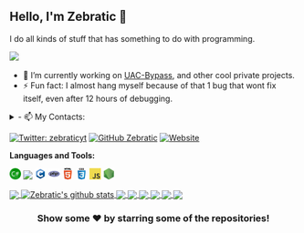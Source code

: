 ## Hello, I'm Zebratic 👋
I do all kinds of stuff that has something to do with programming.

<img src="https://discord.c99.nl/widget/theme-4/813679495508656158.png"/>

- 🔭 I’m currently working on [UAC-Bypass](https://github.com/Zebratic/UAC-Bypass), and other cool private projects.
- ⚡ Fun fact: I almost hang myself because of that 1 bug that wont fix itself, even after 12 hours of debugging.
<details>
  <summary> - 📫 My Contacts:</summary>
  <a href="https://twitter.com/zebraticyt">Twitter</a><br>
  <a href="https://www.youtube.com/channel/UCTWn9Yj4u_h31irL_Xs_sEg">Youtube</a><br>
  <a href="https://discord.com/users/811372110157053953">Discord</a><br>
 
</details>

[![Twitter: zebraticyt](https://img.shields.io/twitter/follow/zebraticyt?style=social)](https://twitter.com/zebraticyt)
[![GitHub Zebratic](https://img.shields.io/github/followers/zebratic?label=follow&style=social)](https://github.com/zebratic)
[![Website](https://img.shields.io/badge/Website-zebratic.xyz-2648ff?style=flat-square&logo=google-chrome)](https://zebraticsalley.herokuapp.com/)

**Languages and Tools:**  

<code><img height="20" src="https://raw.githubusercontent.com/github/explore/80688e429a7d4ef2fca1e82350fe8e3517d3494d/topics/csharp/csharp.png"></code>
<code><img height="20" src="https://avatars.githubusercontent.com/u/59276?s=200&v=4"></code>
<code><img height="20" src="https://raw.githubusercontent.com/github/explore/80688e429a7d4ef2fca1e82350fe8e3517d3494d/topics/c/c.png"></code>
<code><img height="20" src="https://raw.githubusercontent.com/github/explore/80688e429a7d4ef2fca1e82350fe8e3517d3494d/topics/php/php.png"></code>
<code><img height="20" src="https://raw.githubusercontent.com/github/explore/80688e429a7d4ef2fca1e82350fe8e3517d3494d/topics/html/html.png"></code>
<code><img height="20" src="https://raw.githubusercontent.com/github/explore/80688e429a7d4ef2fca1e82350fe8e3517d3494d/topics/css/css.png"></code>
<code><img height="20" src="https://raw.githubusercontent.com/github/explore/80688e429a7d4ef2fca1e82350fe8e3517d3494d/topics/javascript/javascript.png"></code>
<code><img height="20" src="https://raw.githubusercontent.com/github/explore/80688e429a7d4ef2fca1e82350fe8e3517d3494d/topics/nodejs/nodejs.png"></code>    

<a href="https://github.com/Zebratic">
  <img align="center" src="https://github-readme-stats.vercel.app/api/top-langs/?username=zebratic&theme=dark&hide_langs_below=1" />
</a>
<a href="https://github.com/Zebratic">
 <img align="center" src="https://github-readme-stats.vercel.app/api?username=zebratic&show_icons=true&theme=dark&line_height=27" alt="Zebratic's github stats"/>
</a>


<a href="https://github.com/Zebratic/CSharpGUI">
  <img align="center" src="https://github-readme-stats.vercel.app/api/pin/?username=zebratic&repo=CSharpGUI&theme=dark" />
</a>

<a href="https://github.com/Zebratic/GHook">
  <img align="center" src="https://github-readme-stats.vercel.app/api/pin/?username=zebratic&repo=GHook&theme=dark" />
</a>

<a href="https://github.com/Zebratic/DuckScript">
  <img align="center" src="https://github-readme-stats.vercel.app/api/pin/?username=zebratic&repo=DuckScript&theme=dark" />
</a>

<a href="https://github.com/Zebratic/AppOnHijacker">
  <img align="center" src="https://github-readme-stats.vercel.app/api/pin/?username=zebratic&repo=AppOnHijacker&theme=dark" />
</a>

<a href="https://github.com/Zebratic/SE-Arcade-Launcher">
  <img align="center" src="https://github-readme-stats.vercel.app/api/pin/?username=zebratic&repo=SE-Arcade-Launcher&theme=dark" />
</a>

<a href="https://github.com/Zebratic/MousePos">
  <img align="center" src="https://github-readme-stats.vercel.app/api/pin/?username=zebratic&repo=MousePos&theme=dark" />
</a>


<div align="center">

### Show some ❤️ by starring some of the repositories!

</div>
